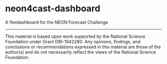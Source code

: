 # neon4cast-dashboard

A flexdashboard for the NEON Forecast Challenge


---

This material is based upon work supported by the National Science Foundation under Grant DBI-1942280. 
Any opinions, findings, and conclusions or recommendations expressed in this material are those of the author(s) and do not necessarily reflect the views of the National Science Foundation.

